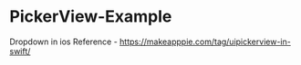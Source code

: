 # PickerView-Example

Dropdown in ios
Reference - https://makeapppie.com/tag/uipickerview-in-swift/
